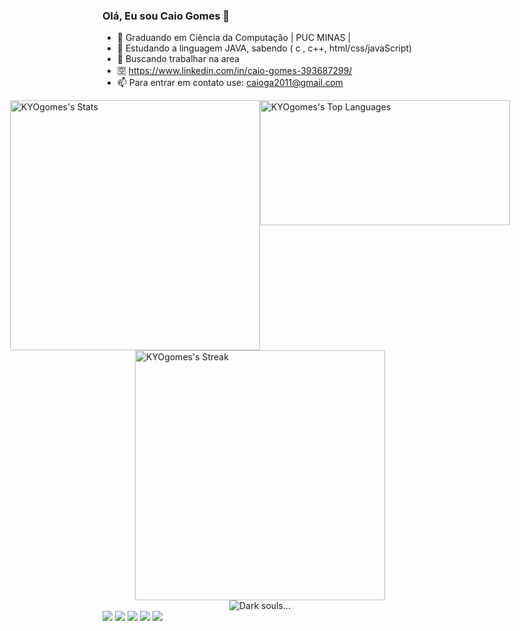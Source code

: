 ### Olá, Eu sou Caio Gomes 👋


- 🔭 Graduando em Ciência da Computação | PUC MINAS |
- 🌱 Estudando a linguagem JAVA, sabendo ( c , c++, html/css/javaScript)
- 👯 Buscando trabalhar na area
- 🈳 https://www.linkedin.com/in/caio-gomes-393687299/
- 📫 Para entrar em contato use: caioga2011@gmail.com


<div style="display: flex; justify-content: center;">
  <div style="display: flex; justify-content: center; flex-direction: row;">
    <img src="https://github-readme-stats.vercel.app/api?username=KYOgomes&theme=gotham&show_icons=true&hide_border=false&count_private=true" alt="KYOgomes's Stats" width="400" height="auto">
    <img src="https://github-readme-stats.vercel.app/api/top-langs/?username=KYOgomes&theme=gotham&show_icons=true&hide_border=false&layout=compact" alt="KYOgomes's Top Languages" width="400" style="height: 200px;">
  </div>
</div>

<div style="display: flex; justify-content: center;">
  <img src="https://github-readme-streak-stats.herokuapp.com/?user=KYOgomes&theme=gotham&hide_border=false" alt="KYOgomes's Streak" width="400" height="auto">
</div>



  
  <div style="display: flex; justify-content: center;">
  <img src="https://github.com/KYOgomes/AEDS2/blob/main/gifDarksouls.gif" alt="Dark souls...">
</div>
  
  <div> 
  <a href="https://www.youtube.com/channel/UCO0J-MmyIBlgt-lPxfNqYrA/featured" target="_blank"><img src="https://img.shields.io/badge/YouTube-FF0000?style=for-the-badge&logo=youtube&logoColor=white" target="_blank"></a>
  <a href="https://instagram.com/caiooooo.gomes?igshid=YmMyMTA2M2Y=" target="_blank"><img src="https://img.shields.io/badge/-Instagram-%23E4405F?style=for-the-badge&logo=instagram&logoColor=white" target="_blank"></a>
 	<a href="https://www.twitch.tv/caiogalo9" target="_blank"><img src="https://img.shields.io/badge/Twitch-9146FF?style=for-the-badge&logo=twitch&logoColor=white" target="_blank"></a>
  <a href = "mailto:caioga2011@gmail.com"><img src="https://img.shields.io/badge/-Gmail-%23333?style=for-the-badge&logo=gmail&logoColor=white" target="_blank"></a>
  <a href="https://www.linkedin.com/in/caio-gomes-393687299" target="_blank"><img loading="lazy" src="https://img.shields.io/badge/-LinkedIn-%230077B5?style=for-the-badge&logo=linkedin&logoColor=white" target="_blank"></a>   
    
</div>
